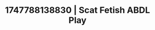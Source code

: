 ---
categories:
- Dominant softness
- Cuckold kink
- Midnight surrender
- Modesty
- Hands in hair
image: /assets/images/1747788138830.jpg
layout: post
seo:
  description: Featured content with sensual ABDL Play, Scat Fetish. HD images available.
  keywords: ABDL Play, Scat Fetish
  og_image: /assets/images/1747788138830.jpg
  schema_type: VisualArtwork
tags:
- '#1747788138830'
- ABDL Play
- Scat Fetish
title: 1747788138830 | Scat Fetish ABDL Play
---